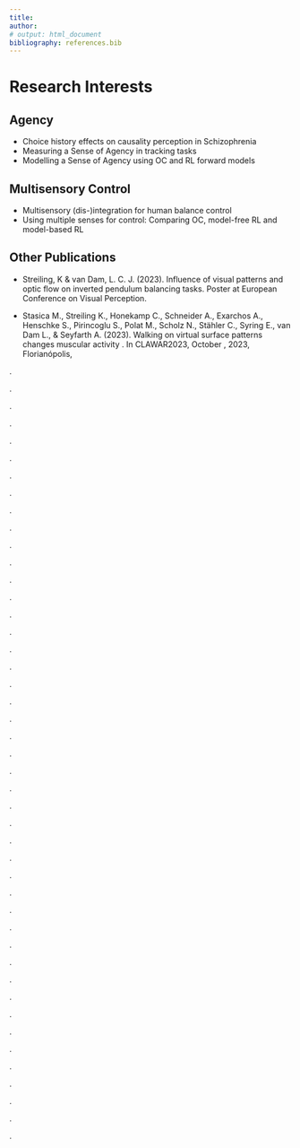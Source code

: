 ```yaml
---
title: 
author:
# output: html_document
bibliography: references.bib
---
```

# Research Interests

## Agency

* Choice history effects on causality perception in Schizophrenia
* Measuring a Sense of Agency in tracking tasks
* Modelling a Sense of Agency using OC and RL forward models

## Multisensory Control

* Multisensory (dis-)integration for human balance control
* Using multiple senses for control: Comparing OC, model-free RL and model-based RL

## Other Publications

* Streiling, K & van Dam, L. C. J. (2023). Influence of visual patterns and optic flow on inverted pendulum balancing tasks. Poster at European Conference on Visual Perception.

* Stasica M., Streiling K., Honekamp C., Schneider A., Exarchos A., Henschke S., Pirincoglu S., Polat M., Scholz N., Stähler C., Syring E., van Dam L., & Seyfarth A. (2023). Walking on virtual surface patterns changes muscular activity . In CLAWAR2023, October , 2023, Florianópolis,



.


.

.

.

.


.

.


.

.


.

.


.

.


.

.


.

.


.

.


.

.


.

.


.

.


.

.


.

.


.

.


.

.


.

.


.

.


.

.


.

.


.

.


.

.

